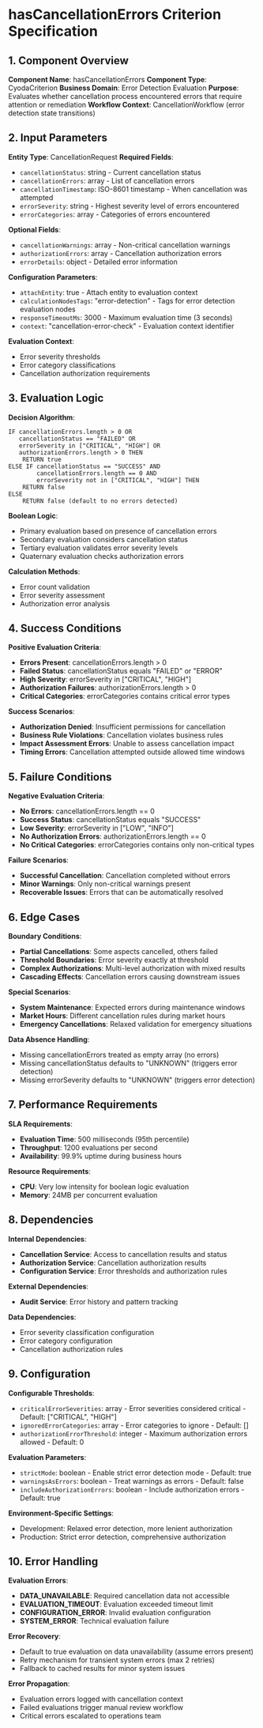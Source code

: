 # hasCancellationErrors Criterion Specification

## 1. Component Overview
**Component Name**: hasCancellationErrors
**Component Type**: CyodaCriterion
**Business Domain**: Error Detection Evaluation
**Purpose**: Evaluates whether cancellation process encountered errors that require attention or remediation
**Workflow Context**: CancellationWorkflow (error detection state transitions)

## 2. Input Parameters
**Entity Type**: CancellationRequest
**Required Fields**:
- `cancellationStatus`: string - Current cancellation status
- `cancellationErrors`: array - List of cancellation errors
- `cancellationTimestamp`: ISO-8601 timestamp - When cancellation was attempted
- `errorSeverity`: string - Highest severity level of errors encountered
- `errorCategories`: array - Categories of errors encountered

**Optional Fields**:
- `cancellationWarnings`: array - Non-critical cancellation warnings
- `authorizationErrors`: array - Cancellation authorization errors
- `errorDetails`: object - Detailed error information

**Configuration Parameters**:
- `attachEntity`: true - Attach entity to evaluation context
- `calculationNodesTags`: "error-detection" - Tags for error detection evaluation nodes
- `responseTimeoutMs`: 3000 - Maximum evaluation time (3 seconds)
- `context`: "cancellation-error-check" - Evaluation context identifier

**Evaluation Context**:
- Error severity thresholds
- Error category classifications
- Cancellation authorization requirements

## 3. Evaluation Logic
**Decision Algorithm**:
```
IF cancellationErrors.length > 0 OR
   cancellationStatus == "FAILED" OR
   errorSeverity in ["CRITICAL", "HIGH"] OR
   authorizationErrors.length > 0 THEN
    RETURN true
ELSE IF cancellationStatus == "SUCCESS" AND
        cancellationErrors.length == 0 AND
        errorSeverity not in ["CRITICAL", "HIGH"] THEN
    RETURN false
ELSE
    RETURN false (default to no errors detected)
```

**Boolean Logic**:
- Primary evaluation based on presence of cancellation errors
- Secondary evaluation considers cancellation status
- Tertiary evaluation validates error severity levels
- Quaternary evaluation checks authorization errors

**Calculation Methods**:
- Error count validation
- Error severity assessment
- Authorization error analysis

## 4. Success Conditions
**Positive Evaluation Criteria**:
- **Errors Present**: cancellationErrors.length > 0
- **Failed Status**: cancellationStatus equals "FAILED" or "ERROR"
- **High Severity**: errorSeverity in ["CRITICAL", "HIGH"]
- **Authorization Failures**: authorizationErrors.length > 0
- **Critical Categories**: errorCategories contains critical error types

**Success Scenarios**:
- **Authorization Denied**: Insufficient permissions for cancellation
- **Business Rule Violations**: Cancellation violates business rules
- **Impact Assessment Errors**: Unable to assess cancellation impact
- **Timing Errors**: Cancellation attempted outside allowed time windows

## 5. Failure Conditions
**Negative Evaluation Criteria**:
- **No Errors**: cancellationErrors.length == 0
- **Success Status**: cancellationStatus equals "SUCCESS"
- **Low Severity**: errorSeverity in ["LOW", "INFO"]
- **No Authorization Errors**: authorizationErrors.length == 0
- **No Critical Categories**: errorCategories contains only non-critical types

**Failure Scenarios**:
- **Successful Cancellation**: Cancellation completed without errors
- **Minor Warnings**: Only non-critical warnings present
- **Recoverable Issues**: Errors that can be automatically resolved

## 6. Edge Cases
**Boundary Conditions**:
- **Partial Cancellations**: Some aspects cancelled, others failed
- **Threshold Boundaries**: Error severity exactly at threshold
- **Complex Authorizations**: Multi-level authorization with mixed results
- **Cascading Effects**: Cancellation errors causing downstream issues

**Special Scenarios**:
- **System Maintenance**: Expected errors during maintenance windows
- **Market Hours**: Different cancellation rules during market hours
- **Emergency Cancellations**: Relaxed validation for emergency situations

**Data Absence Handling**:
- Missing cancellationErrors treated as empty array (no errors)
- Missing cancellationStatus defaults to "UNKNOWN" (triggers error detection)
- Missing errorSeverity defaults to "UNKNOWN" (triggers error detection)

## 7. Performance Requirements
**SLA Requirements**:
- **Evaluation Time**: 500 milliseconds (95th percentile)
- **Throughput**: 1200 evaluations per second
- **Availability**: 99.9% uptime during business hours

**Resource Requirements**:
- **CPU**: Very low intensity for boolean logic evaluation
- **Memory**: 24MB per concurrent evaluation

## 8. Dependencies
**Internal Dependencies**:
- **Cancellation Service**: Access to cancellation results and status
- **Authorization Service**: Cancellation authorization results
- **Configuration Service**: Error thresholds and authorization rules

**External Dependencies**:
- **Audit Service**: Error history and pattern tracking

**Data Dependencies**:
- Error severity classification configuration
- Error category configuration
- Cancellation authorization rules

## 9. Configuration
**Configurable Thresholds**:
- `criticalErrorSeverities`: array - Error severities considered critical - Default: ["CRITICAL", "HIGH"]
- `ignoredErrorCategories`: array - Error categories to ignore - Default: []
- `authorizationErrorThreshold`: integer - Maximum authorization errors allowed - Default: 0

**Evaluation Parameters**:
- `strictMode`: boolean - Enable strict error detection mode - Default: true
- `warningsAsErrors`: boolean - Treat warnings as errors - Default: false
- `includeAuthorizationErrors`: boolean - Include authorization errors - Default: true

**Environment-Specific Settings**:
- Development: Relaxed error detection, more lenient authorization
- Production: Strict error detection, comprehensive authorization

## 10. Error Handling
**Evaluation Errors**:
- **DATA_UNAVAILABLE**: Required cancellation data not accessible
- **EVALUATION_TIMEOUT**: Evaluation exceeded timeout limit
- **CONFIGURATION_ERROR**: Invalid evaluation configuration
- **SYSTEM_ERROR**: Technical evaluation failure

**Error Recovery**:
- Default to true evaluation on data unavailability (assume errors present)
- Retry mechanism for transient system errors (max 2 retries)
- Fallback to cached results for minor system issues

**Error Propagation**:
- Evaluation errors logged with cancellation context
- Failed evaluations trigger manual review workflow
- Critical errors escalated to operations team

